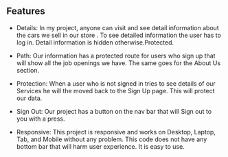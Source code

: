 
## Features
- Details:
In my project, anyone can visit and see detail information about the cars we sell in our store . To see detailed information the user has to log in. Detail information is hidden otherwise.Protected.

- Path:
Our information has a protected route for users who sign up that will show all the job openings we have. The same goes for the About Us section.

- Protection:
When a user who is not signed in tries to see details of our Services he will the moved back to the Sign Up page. This will protect our data.

- Sign Out:
Our project has a button on the nav bar that will Sign out to you with a press.

- Responsive:
This project is responsive and works on Desktop, Laptop, Tab, and Mobile without any problem. This code does not have any bottom bar that will harm user experience. It is easy to use.



